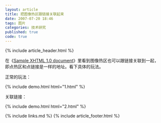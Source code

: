 ```yaml
---
layout: article
title: 把图像热区跟链接关联起来
date: 2007-07-20 18:46
tags: 图片
categories: 技术研究
published: true
code: true
---
```


{% include  article_header.html %}

在《[Sample XHTML 1.0 document](http://www.w3.org/2000/07/8378/xhtml/media-types/test.xhtml)》里看到图像热区也可以跟链接关联到一起，即点热区和点链接是一样的地址。看下具体的玩法。

正常的玩法：

{% include demo.html html="1.html" %}

关联链接：

{% include demo.html html="2.html" %}

{% include links.md %}
{% include article_footer.html %}
